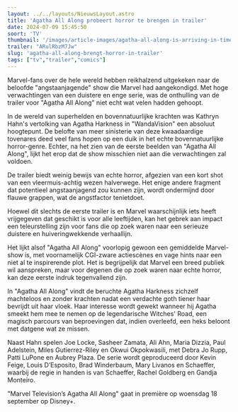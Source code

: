 ```yaml
---
layout: ../../layouts/NieuwsLayout.astro
title: 'Agatha All Along probeert horror te brengen in trailer'
date: 2024-07-09 15:45:50
soort: 'TV'
thumbnail: '/images/article-images/agatha-all-along-is-arriving-in-time-for-halloween-1720456703.jpg'
trailer: "ARulRbzM7Jw"
slug: 'agatha-all-along-brengt-horror-in-trailer'
tags: ["tv","trailer","comics"]
---
```


Marvel-fans over de hele wereld hebben reikhalzend uitgekeken naar de beloofde "angstaanjagende" show die Marvel had aangekondigd. Met hoge verwachtingen van een duistere en enge serie, was de onthulling van de trailer voor "Agatha All Along" niet echt wat velen hadden gehoopt.

In de wereld van superhelden en bovennatuurlijke krachten was Kathryn Hahn's vertolking van Agatha Harkness in "WandaVision" een absoluut hoogtepunt. De belofte van meer sinisterie van deze kwaadaardige tovenares deed veel fans hopen op een duik in het echte bovennatuurlijke horror-genre. Echter, na het zien van de eerste beelden van "Agatha All Along", lijkt het erop dat de show misschien niet aan die verwachtingen zal voldoen.

De trailer biedt weinig bewijs van echte horror, afgezien van een kort shot van een vleermuis-achtig wezen halverwege. Het enige andere fragment dat potentieel angstaanjagend zou kunnen zijn, wordt ondermijnd door flauwe grappen, wat de angstfactor tenietdoet.

Hoewel dit slechts de eerste trailer is en Marvel waarschijnlijk iets heeft vrijgegeven dat geschikt is voor alle leeftijden, kan het gebrek aan impact een teleurstelling zijn voor fans die op zoek waren naar een serieuze duistere en huiveringwekkende verhaallijn.

Het lijkt alsof "Agatha All Along" voorlopig gewoon een gemiddelde Marvel-show is, met voornamelijk CGI-zware actiescènes en vage hints naar een niet al te inspirerende plot. Het is begrijpelijk dat Marvel een breed publiek wil aanspreken, maar voor degenen die op zoek waren naar echte horror, kan deze eerste indruk tegenvallend zijn.

In "Agatha All Along" vindt de beruchte Agatha Harkness zichzelf machteloos en zonder krachten nadat een verdachte goth tiener haar bevrijdt uit haar vloek. Haar interesse wordt gewekt wanneer hij Agatha smeekt hem mee te nemen op de legendarische Witches' Road, een magisch parcours van beproevingen dat, indien overleefd, een heks beloont met datgene wat ze missen. 

Naast Hahn spelen Joe Locke, Sasheer Zamata, Ali Ahn, Maria Dizzia, Paul Adelstein, Miles Gutierrez-Riley en Okwui Okpokwasili, met Debra Jo Rupp, Patti LuPone en Aubrey Plaza. De serie wordt geproduceerd door Kevin Feige, Louis D’Esposito, Brad Winderbaum, Mary Livanos en Schaeffer, waarbij de regie in handen is van Schaeffer, Rachel Goldberg en Gandja Monteiro.

"Marvel Television’s Agatha All Along" gaat in première op woensdag 18 september op Disney+.
